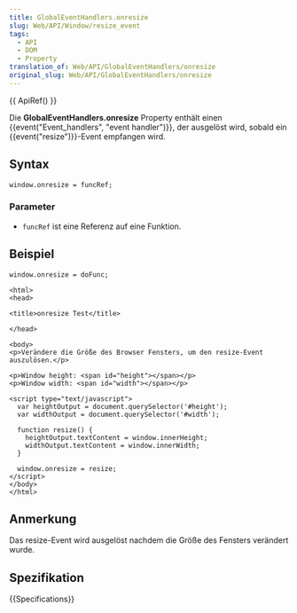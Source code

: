 ```yaml
---
title: GlobalEventHandlers.onresize
slug: Web/API/Window/resize_event
tags:
  - API
  - DOM
  - Property
translation_of: Web/API/GlobalEventHandlers/onresize
original_slug: Web/API/GlobalEventHandlers/onresize
---
```

{{ ApiRef() }}

Die **GlobalEventHandlers.onresize** Property enthält einen {{event("Event_handlers", "event handler")}}, der ausgelöst wird, sobald ein {{event("resize")}}-Event empfangen wird.

## Syntax

    window.onresize = funcRef;

### Parameter

- `funcRef` ist eine Referenz auf eine Funktion.

## Beispiel

    window.onresize = doFunc;

<!---->

    <html>
    <head>

    <title>onresize Test</title>

    </head>

    <body>
    <p>Verändere die Größe des Browser Fensters, um den resize-Event auszulösen.</p>

    <p>Window height: <span id="height"></span></p>
    <p>Window width: <span id="width"></span></p>

    <script type="text/javascript">
      var heightOutput = document.querySelector('#height');
      var widthOutput = document.querySelector('#width');

      function resize() {
        heightOutput.textContent = window.innerHeight;
        widthOutput.textContent = window.innerWidth;
      }

      window.onresize = resize;
    </script>
    </body>
    </html>

## Anmerkung

Das resize-Event wird ausgelöst nachdem die Größe des Fensters verändert wurde.

## Spezifikation

{{Specifications}}
